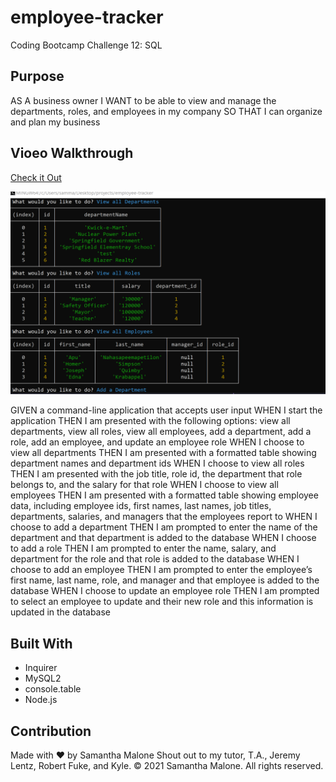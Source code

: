 # employee-tracker
Coding Bootcamp Challenge 12: SQL

## Purpose
AS A business owner
I WANT to be able to view and manage the departments, roles, and employees in my company
SO THAT I can organize and plan my business

## Vioeo Walkthrough
[Check it Out](https://drive.google.com/file/d/107mZipNzDlHY4WhD4Cv9541oLwI6zg29/view?usp=sharing)

![Image of Employee Tracker](screenshot.PNG)

GIVEN a command-line application that accepts user input
WHEN I start the application
THEN I am presented with the following options: view all departments, view all roles, view all employees, add a department, add a role, add an employee, and update an employee role
WHEN I choose to view all departments
THEN I am presented with a formatted table showing department names and department ids
WHEN I choose to view all roles
THEN I am presented with the job title, role id, the department that role belongs to, and the salary for that role
WHEN I choose to view all employees
THEN I am presented with a formatted table showing employee data, including employee ids, first names, last names, job titles, departments, salaries, and managers that the employees report to
WHEN I choose to add a department
THEN I am prompted to enter the name of the department and that department is added to the database
WHEN I choose to add a role
THEN I am prompted to enter the name, salary, and department for the role and that role is added to the database
WHEN I choose to add an employee
THEN I am prompted to enter the employee’s first name, last name, role, and manager and that employee is added to the database
WHEN I choose to update an employee role
THEN I am prompted to select an employee to update and their new role and this information is updated in the database 

## Built With
* Inquirer
* MySQL2
* console.table
* Node.js


## Contribution
Made with ❤️ by Samantha Malone
Shout out to my tutor, T.A., Jeremy Lentz, Robert Fuke, and Kyle.
© 2021 Samantha Malone. All rights reserved.
